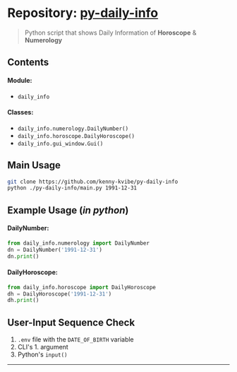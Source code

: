 # Repository: [py-daily-info](https://github.com/kenny-kvibe/py-daily-info/)

> Python script that shows Daily Information of **Horoscope** & **Numerology**

## Contents

#### Module:
- `daily_info`

#### Classes:
- `daily_info.numerology.DailyNumber()`
- `daily_info.horoscope.DailyHoroscope()`
- `daily_info.gui_window.Gui()`

## Main Usage

```sh
git clone https://github.com/kenny-kvibe/py-daily-info
python ./py-daily-info/main.py 1991-12-31
```

## Example Usage (*in python*)

#### DailyNumber:

```py
from daily_info.numerology import DailyNumber
dn = DailyNumber('1991-12-31')
dn.print()
```

#### DailyHoroscope:

```py
from daily_info.horoscope import DailyHoroscope
dh = DailyHoroscope('1991-12-31')
dh.print()
```

## User-Input Sequence Check
1.  `.env` file with the `DATE_OF_BIRTH` variable
2.  CLI's 1. argument
3.  Python's `input()`

-------------------------------------------------------------------------------
